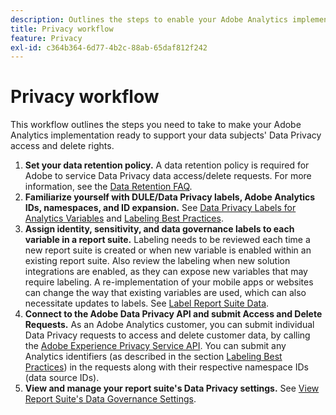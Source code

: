 ```yaml
---
description: Outlines the steps to enable your Adobe Analytics implementation to support your data subjects' Data Privacy access and delete rights.
title: Privacy workflow
feature: Privacy
exl-id: c364b364-6d77-4b2c-88ab-65daf812f242
---
```

# Privacy workflow

This workflow outlines the steps you need to take to make your Adobe Analytics implementation ready to support your data subjects' Data Privacy access and delete rights.

1. **Set your data retention policy.** A data retention policy is required for Adobe to service Data Privacy data access/delete requests.  For more information, see the [Data Retention FAQ](/help/technotes/data-retention.md).
1. **Familiarize yourself with DULE/Data Privacy labels, Adobe Analytics IDs, namespaces, and ID expansion.** See [Data Privacy Labels for Analytics Variables](/help/admin/c-data-governance/gdpr-labels.md) and [Labeling Best Practices](/help/admin/c-data-governance/gdpr-analytics-ids.md).
1. **Assign identity, sensitivity, and data governance labels to each variable in a report suite.** Labeling needs to be reviewed each time a new report suite is created or when new variable is enabled within an existing report suite. Also review the labeling when new solution integrations are enabled, as they can expose new variables that may require labeling. A re-implementation of your mobile apps or websites can change the way that existing variables are used, which can also necessitate updates to labels. See [Label Report Suite Data](/help/admin/c-data-governance/gdpr-setup-reportsuite.md).
1. **Connect to the Adobe Data Privacy API and submit Access and Delete Requests.** As an Adobe Analytics customer, you can submit individual Data Privacy requests to access and delete customer data, by calling the [Adobe Experience Privacy Service API](https://experienceleague.adobe.com/docs/experience-platform/privacy/api/overview.html). You can submit any Analytics identifiers (as described in the section [Labeling Best Practices](/help/admin/c-data-governance/gdpr-analytics-ids.md)) in the requests along with their respective namespace IDs (data source IDs).
1. **View and manage your report suite's Data Privacy settings.** See [View Report Suite's Data Governance Settings](/help/admin/c-data-governance/gdpr-view-settings.md).
